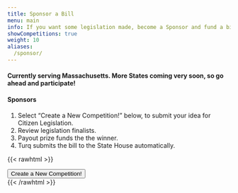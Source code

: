 ```yaml
---
title: Sponsor a Bill
menu: main
info: If you want some legislation made, become a Sponsor and fund a bill writing competition for others to draft your legislation for you.
showCompetitions: true
weight: 10
aliases:
  /sponsor/
---
```


#### Currently serving Massachusetts. More States coming very soon, so go ahead and participate!  

#### Sponsors

1. Select “Create a New Competition!” below, to submit your idea for Citizen Legislation.  
2. Review legislation finalists.
3. Payout prize funds the the winner.
4. Turq submits the bill to the State House automatically.

{{< rawhtml >}}
<br>
<div>
<a href="/admin/#/collections/Competitions/new" target="_blank"><button type="button" class="btn btn-secondary btn-lg">Create a New Competition!</button></a>
</div>
{{< /rawhtml >}}
